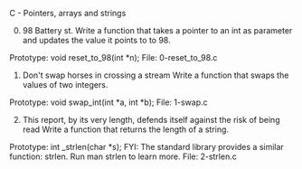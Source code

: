 C - Pointers, arrays and strings

0. 98 Battery st.
Write a function that takes a pointer to an int as parameter and updates the value it points to to 98.

Prototype: void reset_to_98(int *n);
File: 0-reset_to_98.c


1. Don't swap horses in crossing a stream
Write a function that swaps the values of two integers.

Prototype: void swap_int(int *a, int *b);
File: 1-swap.c


2. This report, by its very length, defends itself against the risk of being read
Write a function that returns the length of a string.

Prototype: int _strlen(char *s);
FYI: The standard library provides a similar function: strlen. Run man strlen to learn more.
File: 2-strlen.c